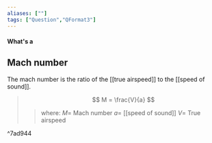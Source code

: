 ```yaml
---
aliases: [""]
tags: ["Question","QFormat3"]
---
```


#### What's a
## Mach number
The mach number is the ratio of the [[true airspeed]] to the [[speed of sound]].
> $$ M = \frac{V}{a} $$ 
>> where:
>> $M =$ Mach number
>> $a =$ [[speed of sound]]
>> $V =$ True airspeed

^7ad944

